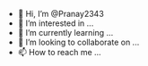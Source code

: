 - 👋 Hi, I’m @Pranay2343
- 👀 I’m interested in ...
- 🌱 I’m currently learning ...
- 💞️ I’m looking to collaborate on ...
- 📫 How to reach me ...

<!---
Pranay2343/Pranay2343 is a ✨ special ✨ repository because its `README.md` (this file) appears on your GitHub profile.
You can click the Preview link to take a look at your changes.
--->

